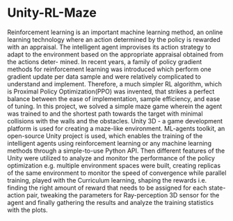 # Unity-RL-Maze
Reinforcement learning is an important machine learning method, an online
learning technology where an action determined by the policy is rewarded with
an appraisal. The intelligent agent improvises its action strategy to adapt to the
environment based on the appropriate appraisal obtained from the actions deter-
mined. In recent years, a family of policy gradient methods for reinforcement
learning was introduced which perform one gradient update per data sample
and were relatively complicated to understand and implement. Therefore, a
much simpler RL algorithm, which is Proximal Policy Optimization(PPO)
was invented, that strikes a perfect balance between the ease of implementation,
sample efficiency, and ease of tuning.
In this project, we solved a simple maze game wherein the agent was trained
to and the shortest path towards the target with minimal collisions with the
walls and the obstacles. Unity 3D - a game development platform is used
for creating a maze-like environment. ML-agents toolkit, an open-source Unity
project is used, which enables the training of the intelligent agents using reinforcement learning or any machine learning methods through a simple-to-use
Python API.
Then different features of the Unity were utilized to analyze and monitor
the performance of the policy optimization e.g. multiple environment spaces
were built, creating replicas of the same environment to monitor the speed
of convergence while parallel training, played with the Curriculum learning,
shaping the rewards i.e. finding the right amount of reward that needs to be
assigned for each state-action pair, tweaking the parameters for Ray-perception
3D sensor for the agent and finally gathering the results and analyze the
training statistics with the plots.